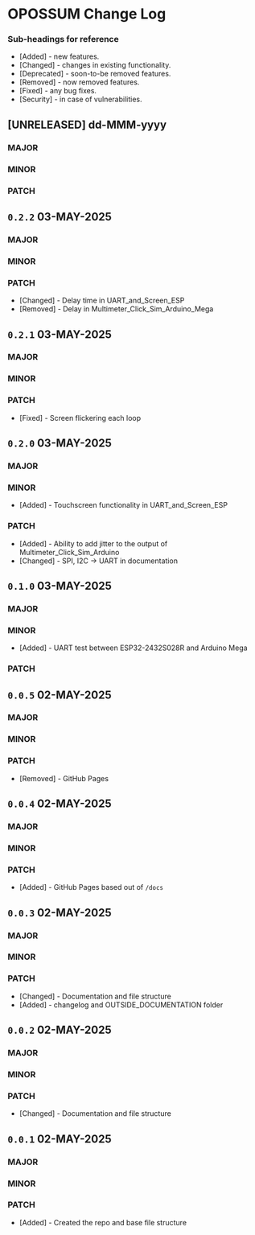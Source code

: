 # OPOSSUM Change Log

### Sub-headings for reference
- [Added] - new features.
- [Changed] - changes in existing functionality.
- [Deprecated] - soon-to-be removed features.
- [Removed] - now removed features.
- [Fixed] - any bug fixes.
- [Security] - in case of vulnerabilities.

<!------------------------------------------------------------>
## [UNRELEASED] dd-MMM-yyyy

### MAJOR

### MINOR

### PATCH

<!------------------------------------------------------------>
## `0.2.2` 03-MAY-2025

### MAJOR

### MINOR

### PATCH
- [Changed] - Delay time in UART_and_Screen_ESP
- [Removed] - Delay in Multimeter_Click_Sim_Arduino_Mega

<!------------------------------------------------------------>
## `0.2.1` 03-MAY-2025

### MAJOR

### MINOR

### PATCH
- [Fixed] - Screen flickering each loop

<!------------------------------------------------------------>
## `0.2.0` 03-MAY-2025

### MAJOR

### MINOR
- [Added] - Touchscreen functionality in UART_and_Screen_ESP

### PATCH
- [Added] - Ability to add jitter to the output of Multimeter_Click_Sim_Arduino
- [Changed] - SPI, I2C -> UART in documentation

<!------------------------------------------------------------>
## `0.1.0` 03-MAY-2025

### MAJOR

### MINOR
- [Added] - UART test between ESP32-2432S028R and Arduino Mega

### PATCH

<!------------------------------------------------------------>
## `0.0.5` 02-MAY-2025

### MAJOR

### MINOR

### PATCH
- [Removed] - GitHub Pages

<!------------------------------------------------------------>
## `0.0.4` 02-MAY-2025

### MAJOR

### MINOR

### PATCH
- [Added] - GitHub Pages based out of `/docs`

<!------------------------------------------------------------>
## `0.0.3` 02-MAY-2025

### MAJOR

### MINOR

### PATCH
- [Changed] - Documentation and file structure
- [Added] - changelog and OUTSIDE_DOCUMENTATION folder

<!------------------------------------------------------------>
## `0.0.2` 02-MAY-2025

### MAJOR

### MINOR

### PATCH
- [Changed] - Documentation and file structure

<!------------------------------------------------------------>
## `0.0.1` 02-MAY-2025

### MAJOR

### MINOR

### PATCH
- [Added] - Created the repo and base file structure